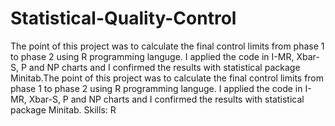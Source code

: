 # Statistical-Quality-Control
The point of this project was to calculate the final control limits from phase 1 to phase 2 using R programming languge. I applied the code in I-MR, Xbar-S, P and NP charts and I confirmed the results with statistical package Minitab.The point of this project was to calculate the final control limits from phase 1 to phase 2 using R programming languge. I applied the code in I-MR, Xbar-S, P and NP charts and I confirmed the results with statistical package Minitab.
Skills: R
